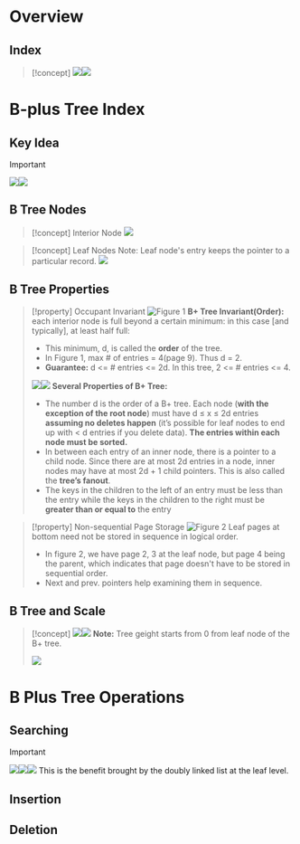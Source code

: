 # Overview
## Index
> [!concept]
> ![](File_Index_Management.assets/image-20240124134301771.png)![](File_Index_Management.assets/image-20240124134309949.png)



# B-plus Tree Index
## Key Idea
> [!important]
> ![](File_Index_Management.assets/image-20240124145420327.png)![](File_Index_Management.assets/image-20240124145503359.png)


## B Tree Nodes
> [!concept] Interior Node
> ![](File_Index_Management.assets/image-20240124141940616.png)

> [!concept] Leaf Nodes
> Note: Leaf node's entry keeps the pointer to a particular record.
> ![](File_Index_Management.assets/image-20240124145034442.png)





## B Tree Properties
> [!property] Occupant Invariant
> ![Figure 1](File_Index_Management.assets/image-20240124142205540.png)
> **B+ Tree Invariant(Order):** each interior node is full beyond a certain minimum: in this case [and typically], at least half full:
> - This minimum, d, is called the **order** of the tree.
> - In Figure 1, max # of entries = 4(page 9). Thus d = 2.
> - **Guarantee:** d <= # entries <= 2d. In this tree, 2 <= # entries <= 4.
> 
> ![](File_Index_Management.assets/image-20240124142814568.png)![](File_Index_Management.assets/image-20240124142828828.png)
> **Several Properties of B+ Tree:**
> - The number d is the order of a B+ tree. Each node (**with the exception of the root node**) must have d ≤ x ≤ 2d entries **assuming no deletes happen** (it’s possible for leaf nodes to end up with < d entries if you delete data). **The entries within each node must be sorted.**
> - In between each entry of an inner node, there is a pointer to a child node. Since there are at most 2d entries in a node, inner nodes may have at most 2d + 1 child pointers. This is also called the **tree’s fanout**. 
> - The keys in the children to the left of an entry must be less than the entry while the keys in the children to the right must be **greater than or equal to** the entry

> [!property] Non-sequential Page Storage
> ![Figure 2](File_Index_Management.assets/image-20240124143516577.png)
> Leaf pages at bottom need not be stored in sequence in logical order.
> - In figure 2, we have page 2, 3 at the leaf node, but page 4 being the parent, which indicates that page doesn't have to be stored in sequential order.
> - Next and prev. pointers help examining them in sequence.



## B Tree and Scale 
> [!concept]
> ![](File_Index_Management.assets/image-20240124143755633.png)![](File_Index_Management.assets/image-20240124143802066.png)
> **Note:** Tree geight starts from 0 from leaf node of the B+ tree.
> 
> ![](File_Index_Management.assets/image-20240124144452195.png)



# B Plus Tree Operations
## Searching
> [!important]
> ![](File_Index_Management.assets/image-20240124150259808.png)![](File_Index_Management.assets/image-20240124150308596.png)![](File_Index_Management.assets/image-20240124150336307.png)
> This is the benefit brought by the doubly linked list at the leaf level.









## Insertion




## Deletion
